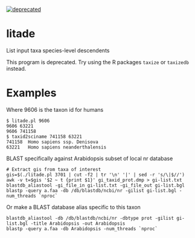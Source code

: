[![deprecated](http://badges.github.io/stability-badges/dist/deprecated.svg)](http://github.com/badges/stability-badges)

litade
======

List input taxa species-level descendents

This program is deprecated. Try using the R packages `taxize` or `taxizedb` instead.

Examples
========

Where 9606 is the taxon id for humans

```
$ litade.pl 9606
9606 63221
9606 741158
$ taxid2sciname 741158 63221
741158	Homo sapiens ssp. Denisova
63221	Homo sapiens neanderthalensis
```

BLAST specifically against Arabidopsis subset of local nr database

```
# Extract gis from taxa of interest
gis=$(./litade.pl 3701 | cut -f2 | tr '\n' '|' | sed -r 's/\|$//')
awk -v t=$gis '$2 ~ t {print $1}' gi_taxid_prot.dmp > gi-list.txt
blastdb_aliastool -gi_file_in gi-list.txt -gi_file_out gi-list.bgl
blastp -query a.faa -db /db/blastdb/ncbi/nr -gilist gi-list.bgl -num_threads `nproc`
```

Or make a BLAST database alias specific to this taxon

```
blastdb_aliastool -db /db/blastdb/ncbi/nr -dbtype prot -gilist gi-list.bgl -title Arabidopsis -out Arabidopsis
blastp -query a.faa -db Arabidopsis -num_threads `nproc`
```
